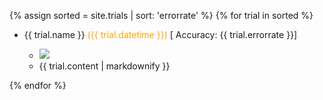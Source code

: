 {% assign sorted = site.trials | sort: 'errorrate' %}
{% for trial in sorted %}
  <ul>
    <li>{{ trial.name }} <span style="color:orange;">({{ trial.datetime }})</span> [ Accuracy: {{ trial.errorrate }}]</li>
    <ul>
      <li><img src="models/{{ trial.img }}"></li>
      <li>{{ trial.content | markdownify }}</li>
    </ul>
  </ul>
{% endfor %}
